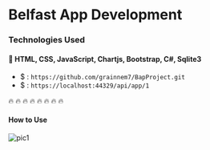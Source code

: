 
# Belfast App Development
### Technologies Used
####   :rocket: HTML, CSS, JavaScript, Chartjs, Bootstrap, C#, Sqlite3
 - $ :  `https://github.com/grainnem7/BapProject.git`
 - $ :  `https://localhost:44329/api/app/1`

:fire: :fire: :fire: :fire: :fire: :fire: :fire: :fire:
#### How to Use 
![pic1](https://images.unsplash.com/photo-1591696205602-2f950c417cb9?ixid=MnwxMjA3fDB8MHxwaG90by1wYWdlfHx8fGVufDB8fHx8&ixlib=rb-1.2.1&auto=format&fit=crop&w=1350&q=80)
<br/><br/>
